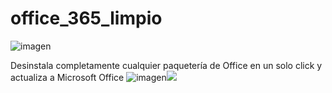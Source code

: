 # office_365_limpio
![imagen](https://github.com/user-attachments/assets/3bb09af2-2052-4fb5-aeef-ad2c4aca25f1)

Desinstala completamente cualquier paquetería de Office en un solo click y actualiza a Microsoft Office 
![imagen]()![](https://github.com/user-attachments/assets/8272a4ca-357e-40d9-9b0a-5e5c4ba5b09f)
